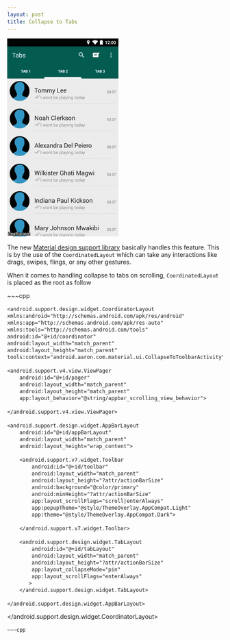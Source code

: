 ```yaml
---
layout: post
title: Collapse to Tabs
---
```


<img src="public/images/collapsetabs.gif">

The new <a href="https://developer.android.com/tools/support-library/features.html">Material design support library</a> basically handles this feature. This is by the use of the <code>CoordinatedLayout</code> which can take any interactions like drags, swipes, flings, or any other gestures.
<p>When it comes to handling collapse to tabs on scrolling, <code>CoordinatedLayout</code> is placed as the root as follow</p>
<p>
	~~~cpp

	<android.support.design.widget.CoordinatorLayout xmlns:android="http://schemas.android.com/apk/res/android"
    xmlns:app="http://schemas.android.com/apk/res-auto"
    xmlns:tools="http://schemas.android.com/tools"
    android:id="@+id/coordinator"
    android:layout_width="match_parent"
    android:layout_height="match_parent"
    tools:context="android.aaron.com.material.ui.CollapseToToolbarActivity">

    <android.support.v4.view.ViewPager
        android:id="@+id/pager"
        android:layout_width="match_parent"
        android:layout_height="match_parent"
        app:layout_behavior="@string/appbar_scrolling_view_behavior">

    </android.support.v4.view.ViewPager>

    <android.support.design.widget.AppBarLayout
        android:id="@+id/appBarLayout"
        android:layout_width="match_parent"
        android:layout_height="wrap_content">

        <android.support.v7.widget.Toolbar
            android:id="@+id/toolbar"
            android:layout_width="match_parent"
            android:layout_height="?attr/actionBarSize"
            android:background="@color/primary"
            android:minHeight="?attr/actionBarSize"
            app:layout_scrollFlags="scroll|enterAlways"
            app:popupTheme="@style/ThemeOverlay.AppCompat.Light"
            app:theme="@style/ThemeOverlay.AppCompat.Dark">

        </android.support.v7.widget.Toolbar>

        <android.support.design.widget.TabLayout
            android:id="@+id/tabLayout"
            android:layout_width="match_parent"
            android:layout_height="?attr/actionBarSize"
            app:layout_collapseMode="pin"
            app:layout_scrollFlags="enterAlways"
           >
        </android.support.design.widget.TabLayout>

    </android.support.design.widget.AppBarLayout>

</android.support.design.widget.CoordinatorLayout>

	~~~cpp

	
</p>
